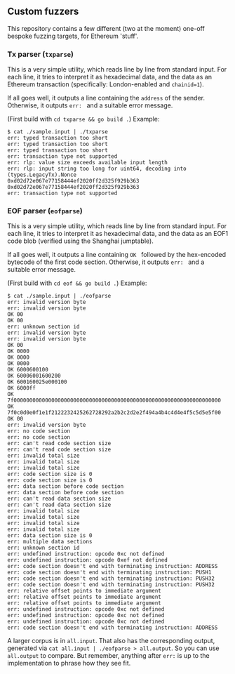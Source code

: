 ## Custom fuzzers

This repository contains a few different (two at the moment) one-off bespoke fuzzing targets, for Ethereum 'stuff'. 

### Tx parser (`txparse`)

This is a very simple utility, which reads line by line from standard input.
For each line, it tries to interpret it as hexadecimal data, and the data as
an Ethereum transaction (specifically: London-enabled and `chainid=1`).

If all goes well, it outputs a line containing the `address` of the sender.
Otherwise, it outputs `err: ` and a suitable error message.

(First build with `cd txparse && go build .`)
Example:


```
$ cat ./sample.input | ./txparse 
err: typed transaction too short
err: typed transaction too short
err: typed transaction too short
err: transaction type not supported
err: rlp: value size exceeds available input length
err: rlp: input string too long for uint64, decoding into (types.LegacyTx).Nonce
0xd02d72e067e77158444ef2020ff2d325f929b363
0xd02d72e067e77158444ef2020ff2d325f929b363
err: transaction type not supported
```

### EOF parser (`eofparse`)

This is a very simple utility, which reads line by line from standard input.
For each line, it tries to interpret it as hexadecimal data, and the data as
an EOF1 code blob (verified using the Shanghai jumptable).

If all goes well, it outputs a line containing `OK ` followed by the hex-encoded bytecode of the first code section. 
Otherwise, it outputs `err: ` and a suitable error message.

(First build with `cd eof && go build .`)
Example:


```
$ cat ./sample.input | ./eofparse
err: invalid version byte
err: invalid version byte
OK 00
OK 00
err: unknown section id
err: invalid version byte
err: invalid version byte
OK 00
OK 0000
OK 0000
OK 0000
OK 6000600100
OK 60006001600200
OK 600160025e000100
OK 6000ff
OK 7f000000000000000000000000000000000000000000000000000000000000000000
OK 7f0c0d0e0f1e1f2122232425262728292a2b2c2d2e2f494a4b4c4d4e4f5c5d5e5f00
OK 00
err: invalid version byte
err: no code section
err: no code section
err: can't read code section size
err: can't read code section size
err: invalid total size
err: invalid total size
err: invalid total size
err: code section size is 0
err: code section size is 0
err: data section before code section
err: data section before code section
err: can't read data section size
err: can't read data section size
err: invalid total size
err: invalid total size
err: invalid total size
err: invalid total size
err: data section size is 0
err: multiple data sections
err: unknown section id
err: undefined instruction: opcode 0xc not defined
err: undefined instruction: opcode 0xef not defined
err: code section doesn't end with terminating instruction: ADDRESS
err: code section doesn't end with terminating instruction: PUSH1
err: code section doesn't end with terminating instruction: PUSH32
err: code section doesn't end with terminating instruction: PUSH32
err: relative offset points to immediate argument
err: relative offset points to immediate argument
err: relative offset points to immediate argument
err: undefined instruction: opcode 0xc not defined
err: undefined instruction: opcode 0xc not defined
err: undefined instruction: opcode 0xc not defined
err: code section doesn't end with terminating instruction: ADDRESS
```

A larger corpus is in `all.input`. That also has the corresponding output, generated via 
`cat all.input | ./eofparse > all.output`. So you can use `all.output` to compare. But remember, 
anything after `err:` is up to the implementation to phrase how they see fit. 
